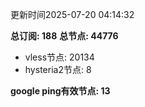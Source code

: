 更新时间2025-07-20 04:14:32

**总订阅: 188**
**总节点: 44776**
- vless节点: 20134
- hysteria2节点: 8

**google ping有效节点: 13**
